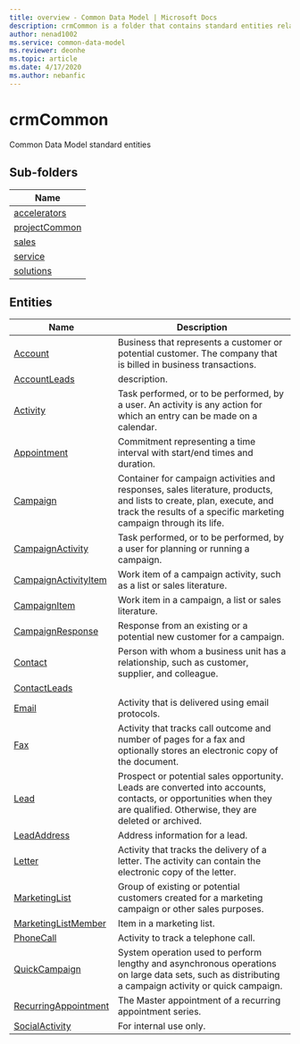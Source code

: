 ```yaml
---
title: overview - Common Data Model | Microsoft Docs
description: crmCommon is a folder that contains standard entities related to the Common Data Model.
author: nenad1002
ms.service: common-data-model
ms.reviewer: deonhe
ms.topic: article
ms.date: 4/17/2020
ms.author: nebanfic
---
```


# crmCommon

Common Data Model standard entities  

## Sub-folders

|Name|
|---|
|[accelerators](accelerators/overview.md)|
|[projectCommon](projectCommon/overview.md)|
|[sales](sales/overview.md)|
|[service](service/overview.md)|
|[solutions](solutions/overview.md)|




## Entities

|Name|Description|
|---|---|
|[Account](Account.md)|Business that represents a customer or potential customer. The company that is billed in business transactions.|
|[AccountLeads](AccountLeads.md)|description.|
|[Activity](Activity.md)|Task performed, or to be performed, by a user. An activity is any action for which an entry can be made on a calendar.|
|[Appointment](Appointment.md)|Commitment representing a time interval with start/end times and duration.|
|[Campaign](Campaign.md)|Container for campaign activities and responses, sales literature, products, and lists to create, plan, execute, and track the results of a specific marketing campaign through its life.|
|[CampaignActivity](CampaignActivity.md)|Task performed, or to be performed, by a user for planning or running a campaign.|
|[CampaignActivityItem](CampaignActivityItem.md)|Work item of a campaign activity, such as a list or sales literature.|
|[CampaignItem](CampaignItem.md)|Work item in a campaign, a list or sales literature.|
|[CampaignResponse](CampaignResponse.md)|Response from an existing or a potential new customer for a campaign.|
|[Contact](Contact.md)|Person with whom a business unit has a relationship, such as customer, supplier, and colleague.|
|[ContactLeads](ContactLeads.md)||
|[Email](Email.md)|Activity that is delivered using email protocols.|
|[Fax](Fax.md)|Activity that tracks call outcome and number of pages for a fax and optionally stores an electronic copy of the document.|
|[Lead](Lead.md)|Prospect or potential sales opportunity. Leads are converted into accounts, contacts, or opportunities when they are qualified. Otherwise, they are deleted or archived.|
|[LeadAddress](LeadAddress.md)|Address information for a lead.|
|[Letter](Letter.md)|Activity that tracks the delivery of a letter. The activity can contain the electronic copy of the letter.|
|[MarketingList](MarketingList.md)|Group of existing or potential customers created for a marketing campaign or other sales purposes.|
|[MarketingListMember](MarketingListMember.md)|Item in a marketing list.|
|[PhoneCall](PhoneCall.md)|Activity to track a telephone call.|
|[QuickCampaign](QuickCampaign.md)|System operation used to perform lengthy and asynchronous operations on large data sets, such as distributing a campaign activity or quick campaign.|
|[RecurringAppointment](RecurringAppointment.md)|The Master appointment of a recurring appointment series.|
|[SocialActivity](SocialActivity.md)|For internal use only.|
